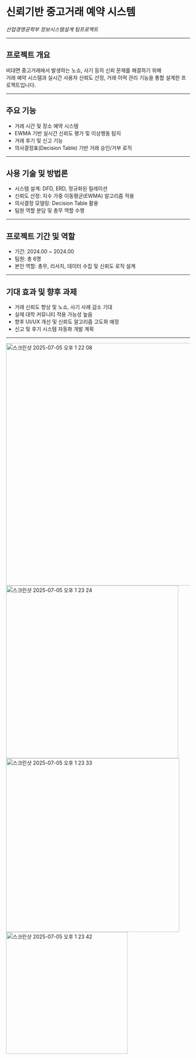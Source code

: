 
# 신뢰기반 중고거래 예약 시스템  
_산업경영공학부 정보시스템설계 팀프로젝트_

---

## 프로젝트 개요  
비대면 중고거래에서 발생하는 노쇼, 사기 등의 신뢰 문제를 해결하기 위해  
거래 예약 시스템과 실시간 사용자 신뢰도 산정, 거래 이력 관리 기능을 통합 설계한 프로젝트입니다.

---

## 주요 기능  
- 거래 시간 및 장소 예약 시스템  
- EWMA 기반 실시간 신뢰도 평가 및 이상행동 탐지  
- 거래 후기 및 신고 기능  
- 의사결정표(Decision Table) 기반 거래 승인/거부 로직  

---

## 사용 기술 및 방법론  
- 시스템 설계: DFD, ERD, 정규화된 릴레이션  
- 신뢰도 산정: 지수 가중 이동평균(EWMA) 알고리즘 적용  
- 의사결정 모델링: Decision Table 활용  
- 팀원 역할 분담 및 총무 역할 수행  

---

## 프로젝트 기간 및 역할  
- 기간: 2024.00 ~ 2024.00  
- 팀원: 총 6명  
- 본인 역할: 총무, 리서치, 데이터 수집 및 신뢰도 로직 설계  

---

## 기대 효과 및 향후 과제  
- 거래 신뢰도 향상 및 노쇼, 사기 사례 감소 기대  
- 실제 대학 커뮤니티 적용 가능성 높음  
- 향후 UI/UX 개선 및 신뢰도 알고리즘 고도화 예정  
- 신고 및 후기 시스템 자동화 개발 계획  

---




<img width="663" alt="스크린샷 2025-07-05 오후 1 22 08" src="https://github.com/user-attachments/assets/303f7373-cd40-4f87-938d-f072f9e7407d" />


<img width="472" alt="스크린샷 2025-07-05 오후 1 23 24" src="https://github.com/user-attachments/assets/6b97960e-b72c-491a-8cc1-867b72196e3d" />
<img width="475" alt="스크린샷 2025-07-05 오후 1 23 33" src="https://github.com/user-attachments/assets/3ec7a3cd-0af5-4fc9-a935-4f77907e0b45" />
<img width="333" alt="스크린샷 2025-07-05 오후 1 23 42" src="https://github.com/user-attachments/assets/b2232876-26dc-4e5b-a340-0bb478c7889d" />
